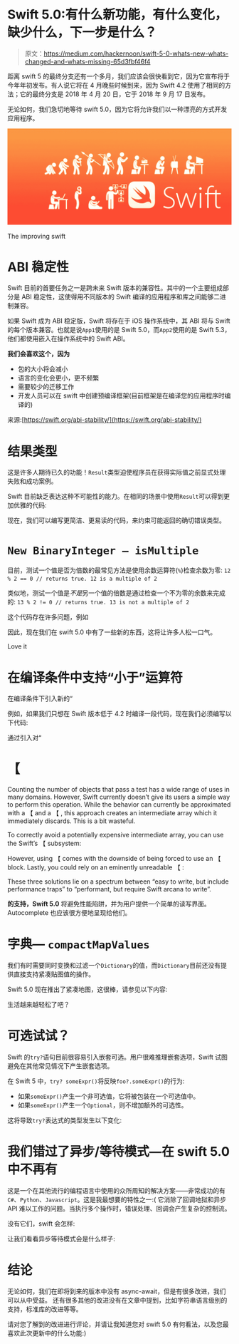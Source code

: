 # Swift 5.0:有什么新功能，有什么变化，缺少什么，下一步是什么？

> 原文：<https://medium.com/hackernoon/swift-5-0-whats-new-whats-changed-and-whats-missing-65d3fbf46f4>

距离 swift 5 的最终分支还有一个多月，我们应该会很快看到它，因为它宣布将于今年年初发布。有人说它将在 4 月晚些时候到来，因为 Swift 4.2 使用了相同的方法；它的最终分支是 2018 年 4 月 20 日，它于 2018 年 9 月 17 日发布。

无论如何，我们急切地等待 swift 5.0，因为它将允许我们以一种漂亮的方式开发应用程序。

![](img/716d2605403fe197ca2c3aa445c5929c.png)

The improving swift

# ABI 稳定性

Swift 目前的首要任务之一是跨未来 Swift 版本的兼容性。其中的一个主要组成部分是 ABI 稳定性，这使得用不同版本的 Swift 编译的应用程序和库之间能够二进制兼容。

如果 Swift 成为 ABI 稳定版，Swift 将存在于 iOS 操作系统中，其 ABI 将与 Swift 的每个版本兼容。也就是说`App1`使用的是 Swift 5.0，而`App2`使用的是 Swift 5.3，他们都使用嵌入在操作系统中的 Swift ABI。

**我们会喜欢这个，因为**

*   包的大小将会减小
*   语言的变化会更小，更不频繁
*   需要较少的迁移工作
*   开发人员可以在 swift 中创建预编译框架(目前框架是在编译您的应用程序时编译的)

来源:[https://swift.org/abi-stability/](https://swift.org/abi-stability/)

# 结果类型

这是许多人期待已久的功能！`Result`类型迫使程序员在获得实际值之前显式处理失败和成功案例。

Swift 目前缺乏表达这种不可能性的能力。在相同的场景中使用`Result`可以得到更加优雅的代码:

现在，我们可以编写更简洁、更易读的代码，来约束可能返回的确切错误类型。

# `New BinaryInteger — isMultiple`

目前，测试一个值是否为倍数的最常见方法是使用余数运算符(`%`)检查余数为零:
`12 % 2 == 0 // returns true. 12 is a multiple of 2`

类似地，测试一个值是*不是*另一个值的倍数是通过检查一个不为零的余数来完成的:
`13 % 2 != 0 // returns true. 13 is not a multiple of 2`

这个代码存在许多问题，例如

因此，现在我们在 swift 5.0 中有了一些新的东西，这将让许多人松一口气。

Love it

# 在编译条件中支持“小于”运算符

在编译条件下引入新的“

例如，如果我们只想在 Swift 版本低于 4.2 时编译一段代码，现在我们必须编写以下代码:

通过引入对“

# 【

Counting the number of objects that pass a test has a wide range of uses in many domains. However, Swift currently doesn’t give its users a simple way to perform this operation. While the behavior can currently be approximated with a 【 and a 【 , this approach creates an intermediate array which it immediately discards. This is a bit wasteful.

To correctly avoid a potentially expensive intermediate array, you can use the Swift’s 【 subsystem:

However, using 【 comes with the downside of being forced to use an 【 block. Lastly, you could rely on an eminently unreadable 【 :

These three solutions lie on a spectrum between “easy to write, but include performance traps” to “performant, but require Swift arcana to write”.

**的支持，Swift 5.0** 将避免性能陷阱，并为用户提供一个简单的读写界面。Autocomplete 也应该很方便地呈现给他们。

# 字典— `compactMapValues`

我们有时需要同时变换和过滤一个`Dictionary`的值，而`Dictionary`目前还没有提供直接支持紧凑贴图值的操作。

Swift 5.0 现在推出了紧凑地图，这很棒，请参见以下内容:

生活越来越轻松了吧？

# 可选试试？

Swift 的`try?`语句目前很容易引入嵌套可选。用户很难推理嵌套选项，Swift 试图避免在其他常见情况下产生嵌套选项。

在 Swift 5 中，`try? someExpr()`将反映`foo?.someExpr()`的行为:

*   如果`someExpr()`产生一个非可选值，它将被包装在一个可选值中。
*   如果`someExpr()`产生一个`Optional`，则不增加额外的可选性。

这将导致`try?`表达式的类型发生以下变化:

# 我们错过了异步/等待模式—在 swift 5.0 中不再有

这是一个在其他流行的编程语言中使用的众所周知的解决方案——非常成功的有`C#`、`Python`、`Javascript`。这是我最想要的特性之一:(
它消除了回调地狱和异步 API 难以工作的问题。当执行多个操作时，错误处理、回调会产生复杂的控制流。

没有它们，swift 会怎样:

让我们看看异步等待模式会是什么样子:

# 结论

无论如何，我们在即将到来的版本中没有 async-await，但是有很多改进，我们可以从中受益。
还有很多其他的改进没有在文章中提到，比如字符串语言级别的支持，标准库的改进等等。

请对您了解到的改进进行评论，并请让我知道您对 swift 5.0 有何看法，以及您最喜欢此次更新中的什么功能:)